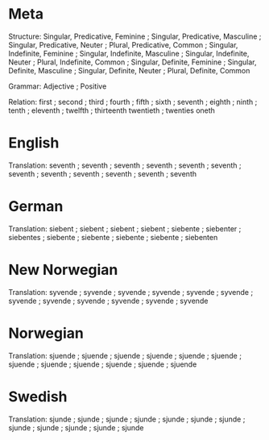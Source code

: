 Meta
====

Structure: Singular, Predicative, Feminine ; Singular, Predicative, Masculine ; Singular, Predicative, Neuter ; Plural, Predicative, Common ;
           Singular, Indefinite, Feminine  ; Singular, Indefinite, Masculine  ; Singular, Indefinite, Neuter  ; Plural, Indefinite, Common  ;
           Singular, Definite, Feminine    ; Singular, Definite, Masculine    ; Singular, Definite, Neuter    ; Plural, Definite, Common

Grammar:   Adjective ; Positive

Relation:  first ; second ; third ; fourth ; fifth ; sixth ; seventh ; eighth ; ninth ;
           tenth ; eleventh ; twelfth ; thirteenth
           twentieth ; twenties oneth



English
=======

Translation: seventh ; seventh ; seventh ; seventh ;
             seventh ; seventh ; seventh ; seventh ;
             seventh ; seventh ; seventh ; seventh



German
======

Translation: siebent  ; siebent   ; siebent   ; siebent   ;
             siebente ; siebenter ; siebentes ; siebente  ;
             siebente ; siebente  ; siebente  ; siebenten



New Norwegian
=============

Translation: syvende ; syvende ; syvende ; syvende ;
             syvende ; syvende ; syvende ; syvende ;
             syvende ; syvende ; syvende ; syvende


Norwegian
=========

Translation: sjuende ; sjuende ; sjuende ; sjuende ;
             sjuende ; sjuende ; sjuende ; sjuende ;
             sjuende ; sjuende ; sjuende ; sjuende



Swedish
=======

Translation: sjunde ; sjunde ; sjunde ; sjunde ;
             sjunde ; sjunde ; sjunde ; sjunde ;
             sjunde ; sjunde ; sjunde ; sjunde
